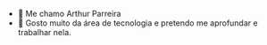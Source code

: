 - 👋 Me chamo Arthur Parreira
- 👀 Gosto muito da área de tecnologia e pretendo me aprofundar e trabalhar nela.

